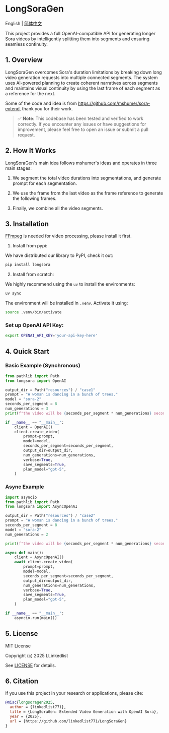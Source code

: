 # LongSoraGen

English | [简体中文](README-zh.md)

This project provides a full OpenAI-compatible API for generating longer Sora videos by intelligently splitting them into segments and ensuring seamless continuity.

## 1. Overview

LongSoraGen overcomes Sora's duration limitations by breaking down long video generation requests into multiple connected segments. The system uses AI-powered planning to create coherent narratives across segments and maintains visual continuity by using the last frame of each segment as a reference for the next.

Some of the code and idea is from https://github.com/mshumer/sora-extend, thank you for their work.

> ✅ **Note**: This codebase has been tested and verified to work correctly. If you encounter any issues or have suggestions for improvement, please feel free to open an issue or submit a pull request.

## 2. How It Works

LongSoraGen's main idea follows mshumer's ideas and operates in three main stages:

1. We segment the total video durations into segmentations, and generate prompt for each segmentation.

2. We use the frame from the last video as the frame reference to generate the following frames. 
3. Finally, we combine all the video segments.

## 3. Installation

[FFmpeg](https://ffmpeg.org/) is needed for video processing, please install it first. 

1. Install from pypi:

We have distributed our library to PyPI, check it out:

```bash
pip install longsora
```

2. Install from scratch:

We highly recommend using the `uv` to install the environments:

```bash
uv sync
```

The environment will be installed in `.venv`. Activate it using:

```bash
source .venv/bin/activate
```

### Set up OpenAI API Key:

```bash
export OPENAI_API_KEY='your-api-key-here'
```

## 4. Quick Start

### Basic Example (Synchronous)

```python
from pathlib import Path
from longsora import OpenAI

output_dir = Path("resources") / "case1"
prompt = "A woman is dancing in a bunch of trees."
model = "sora-2"
seconds_per_segment = 8
num_generations = 3
print(f"the video will be {seconds_per_segment * num_generations} seconds long")

if __name__ == "__main__":
    client = OpenAI()
    client.create_video(
        prompt=prompt,
        model=model,
        seconds_per_segment=seconds_per_segment,
        output_dir=output_dir,
        num_generations=num_generations,
        verbose=True,
        save_segments=True,
        plan_model="gpt-5",
    )
```

### Async Example

```python
import asyncio
from pathlib import Path
from longsora import AsyncOpenAI

output_dir = Path("resources") / "case2"
prompt = "A woman is dancing in a bunch of trees."
seconds_per_segment = 8
model = "sora-2"
num_generations = 2

print(f"the video will be {seconds_per_segment * num_generations} seconds long")

async def main():
    client = AsyncOpenAI()
    await client.create_video(
        prompt=prompt,
        model=model,
        seconds_per_segment=seconds_per_segment,
        output_dir=output_dir,
        num_generations=num_generations,
        verbose=True,
        save_segments=True,
        plan_model="gpt-5",
    )

if __name__ == "__main__":
    asyncio.run(main())
```

## 5. License

MIT License

Copyright (c) 2025 LLinkedlist

See [LICENSE](LICENSE) for details.

## 6. Citation

If you use this project in your research or applications, please cite:

```bibtex
@misc{longsoragen2025,
  author = {linkedlist771},
  title = {LongSoraGen: Extended Video Generation with OpenAI Sora},
  year = {2025},
  url = {https://github.com/linkedlist771/LongSoraGen}
}
```
